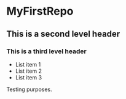 # MyFirstRepo
## This is a second level header
### This is a third level header

* List item 1
* List item 2
* List item 3

Testing purposes.
